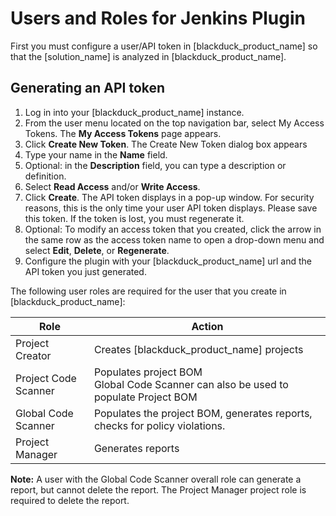 # Users and Roles for Jenkins Plugin
First you must configure a user/API token in [blackduck_product_name] so that the [solution_name] is analyzed in [blackduck_product_name].

## Generating an API token
1. Log in into your [blackduck_product_name] instance.
2. From the user menu located on the top navigation bar, select My Access Tokens. The **My Access Tokens** page appears.
4. Click **Create New Token**. The Create New Token dialog box appears
5. Type your name in the **Name** field.
6. Optional: in the **Description** field, you can type a description or definition.
7. Select **Read Access** and/or **Write Access**.
8. Click **Create**. The API token displays in a pop-up window. For security reasons, this is the only time your user API token displays. Please save this token. If the token is lost, you must regenerate it.
9. Optional: To modify an access token that you created, click the arrow in the same row as the access
token name to open a drop-down menu and select **Edit**, **Delete**, or **Regenerate**.
10. Configure the plugin with your [blackduck_product_name] url and the API token you just generated.

The following user roles are required for the user that you create in [blackduck_product_name]:

| Role     | Action |
| ----------- | ----------- |
| Project Creator     | Creates [blackduck_product_name] projects |
| Project Code Scanner   | Populates project BOM<br>Global Code Scanner can also be used to populate Project BOM |
| Global Code Scanner   | Populates the project BOM, generates reports, checks for policy violations. |
| Project Manager     | Generates reports |

**Note:** A user with the Global Code Scanner overall role can generate a report, but cannot delete the report. The Project Manager project role is required to delete the report.
